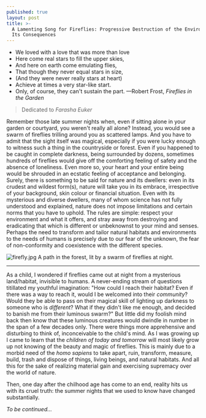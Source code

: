 ```yaml
---
published: true
layout: post
title: >-
  A Lamenting Song for Fireflies: Progressive Destruction of the Environment and
  Its Consequences
---
```



- We loved with a love that was more than love
- Here come real stars to fill the upper skies, 
- And here on earth come emulating flies,
- That though they never equal stars in size,
- (And they were never really stars at heart)
- Achieve at times a very star-like start.
- Only, of course, they can't sustain the part. —Robert Frost, *Fireflies in the Garden*

> Dedicated to *Farasha Euker*

<span class="versal r9">R</span>emember those late summer nights when, even if sitting alone in your garden or courtyard, you weren't really all alone? Instead, you would see a swarm of fireflies trilling around you as scattered lamps. And you have to admit that the sight itself was magical, especially if you were lucky enough to witness such a thing in the countryside or forest. Even if you happened to be caught in complete darkness, being surrounded by dozens, sometimes hundreds of fireflies would give off the comforting feeling of safety and the absence of loneliness. Even more so, your heart and your entire being would be shrouded in an ecstatic feeling of acceptance and belonging. Surely, there is something to be said for nature and its dwellers: even in its crudest and wildest form(s), nature will take you in its embrace, irrespective of your background, skin colour or financial situation. Even with its mysterious and diverse dwellers, many of whom science has not fully understood and explained, nature does not impose limitations and certain norms that you have to uphold. The rules are simple: respect your environment and what it offers, and stray away from destroying and eradicating that which is different or unbeknownst to your mind and senses. Perhaps the need to transform and tailor natural habitats and environments to the needs of humans is precisely due to our fear of the unknown, the fear of non-conformity and coexistence with the different species.  

![firefly.jpg]({{site.baseurl}}/img/firefly.jpg)
   A path in the forest, lit by a swarm of fireflies at night.

*****
As a child, I wondered if fireflies came out at night from a mysterious land/habitat, invisible to humans. A never-ending stream of questions titillated my youthful imagination: "How could I reach their habitat? Even if there was a way to reach it, would I be welcomed into their *community*? Would they be able to pass on their magical skill of lighting up darkness to someone who is *different*? What if they didn't like me enough, and decided to banish me from their luminous swarm?" But little did my foolish mind back then know that these luminous creatures would dwindle in number in the span of a few decades only. There were things more apprehensive and disturbing to think of, inconceivable to the child's mind. As I was growing up I came to learn that the *children of today and tomorrow* will most likely grow up not knowing of the beauty and magic of fireflies. This is mainly due to a morbid need of the *homo sapiens* to take apart, ruin, transform, measure, build, trash and dispose of things, living beings, and natural habitats. And all this for the sake of realizing material gain and exercising supremacy over the world of nature. 

Then, one day after the chilhood age has come to an end, reality hits us with its cruel truth: the summer nights that we used to know have changed substantially.   

*To be continued...*
